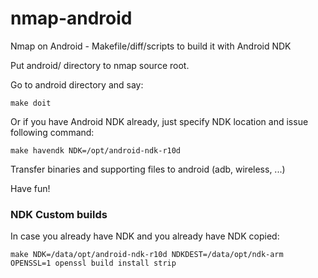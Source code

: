 nmap-android
============

Nmap on Android - Makefile/diff/scripts to build it with Android NDK

Put android/ directory to nmap source root.

Go to android directory and say:
```
make doit
```

Or if you have Android NDK already, just specify NDK location and
issue following command:
```
make havendk NDK=/opt/android-ndk-r10d
```

Transfer binaries and supporting files to android (adb, wireless, ...)

Have fun!


### NDK Custom builds

In case you already have NDK and you already have NDK copied:

```
make NDK=/data/opt/android-ndk-r10d NDKDEST=/data/opt/ndk-arm OPENSSL=1 openssl build install strip
```

